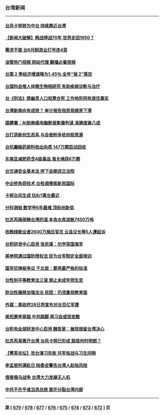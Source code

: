 ### 台湾新闻
---
#### [台风卡努转为中台 持续靠近台湾](../../pages/ncid1349361/n14044060.md?07291645) 
#### [【新闻大破解】韩战停战70年 世界走回1950？](../../pages/ncid1349361/n14043801.md?07291645) 
#### [需求不振 台6月制造业灯号连4蓝](../../pages/ncid1349361/n14043775.md?07291645) 
#### [油管热门视频 网站代理 翻墙必看视频](http://138.2.39.72:81/youtube.html?epic-marker?07291645)
#### [台第 2 季经济增速降为1.45％ 全年“保 2”落空](../../pages/ncid1349361/n14043773.md?07291645) 
#### [台国科会推人体微生物相研究 有助疾病诊断与治疗](../../pages/ncid1349361/n14043786.md?07291645) 
#### [台《刑法》禁幽灵人口投票合宪 工作地形同有居住事实](../../pages/ncid1349361/n14043783.md?07291645) 
#### [台湾新南向有成效？ 审计报告指贸易顺差下滑](../../pages/ncid1349361/n14043788.md?07291645) 
#### [国健署：AI助肺癌电脑断层影像判读 准确度逾八成](../../pages/ncid1349361/n14043790.md?07291645) 
#### [台打造新创生态系 与会者盼多给创投资源](../../pages/ncid1349361/n14043784.md?07291645) 
#### [台抗癫痫药原料检出杂质 147万颗启动回收](../../pages/ncid1349361/n14043764.md?07291645) 
#### [东南亚减肥药含4级毒品 海关缉获6万颗](../../pages/ncid1349361/n14043763.md?07291645) 
#### [台交通安全基本法 拼下会期送立法院](../../pages/ncid1349361/n14043762.md?07291645) 
#### [中企挖角窃技术 台检调搜索新思国际](../../pages/ncid1349361/n14043751.md?07291645) 
#### [卡努台风生成 估8/1离台最近](../../pages/ncid1349361/n14043752.md?07291645) 
#### [分科测验 数学甲6年最难 顶标创新低](../../pages/ncid1349361/n14043754.md?07291645) 
#### [杜苏芮降雨解台湾的渴 本岛水库进账7450万吨](../../pages/ncid1349361/n14043757.md?07291645) 
#### [收贿绿能业者2600万施压官员 云县议长等5人遭起诉](../../pages/ncid1349361/n14043717.md?07291645) 
#### [台积研发中心启用 张忠谋：勿学英国海军](../../pages/ncid1349361/n14043700.md?07291645) 
#### [美参院通过国防授权法 促为台军制定全面培训](../../pages/ncid1349361/n14043710.md?07291645) 
#### [国军抗弹板争议 于北辰：要用最严格的标准](../../pages/ncid1349361/n14043718.md?07291645) 
#### [台性别平等教育法三读 禁止未成年师生恋](../../pages/ncid1349361/n14043708.md?07291645) 
#### [防治性骚除加强法治 民团：仍须重视教育面](../../pages/ncid1349361/n14043721.md?07291645) 
#### [外媒：美政府28日将宣布对台百亿军援](../../pages/ncid1349361/n14043711.md?07291645) 
#### [美拒邀李家超 中共跳脚 拜习会或现变数](../../pages/ncid1349361/n14043635.md?07291645) 
#### [台积电全球研发中心启用 魏哲家：展现根留台湾决心](../../pages/ncid1349361/n14043663.md?07291645) 
#### [杜苏芮渐离开台湾 台风卡努已形成 路径何时明朗？](../../pages/ncid1349361/n14043348.md?07291645) 
#### [【菁英论坛】攻台演习失败 共军怯战与习生间隙](../../pages/ncid1349361/n14043232.md?07291645) 
#### [李孟居刑满赴日 陆委会警告台湾人赴陆风险](../../pages/ncid1349361/n14042863.md?07291645) 
#### [借鉴俄乌战争 台湾大力发展无人机](../../pages/ncid1349361/n14043122.md?07291645) 
#### [中共不在乎谁当选总统 意在分裂台湾内部](../../pages/ncid1349361/n14043018.md?07291645) 

---
#### 第 [ [679](./679.md?07291645) / [678](./678.md?07291645) / [677](./677.md?07291645) / [676](./676.md?07291645) / [675](./675.md?07291645) / [674](./674.md?07291645) / [673](./673.md?07291645) / [672](./672.md?07291645) ] 页
